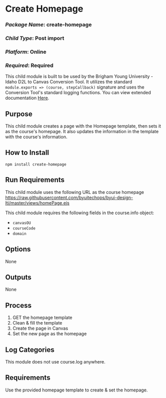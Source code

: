 # Create Homepage
### *Package Name*: create-homepage
### *Child Type*: Post import
### *Platform*: Online
### *Required*: Required

This child module is built to be used by the Brigham Young University - Idaho D2L to Canvas Conversion Tool. It utilizes the standard `module.exports => (course, stepCallback)` signature and uses the Conversion Tool's standard logging functions. You can view extended documentation [Here](https://github.com/byuitechops/d2l-to-canvas-conversion-tool/tree/master/documentation).

## Purpose
This child module creates a page with the Homepage template, then sets it as the course's homepage. It also updates the information in the template with the course's information.

## How to Install

```
npm install create-homepage
```

## Run Requirements
This child module uses the following URL as the course homepage
https://raw.githubusercontent.com/byuitechops/byui-design-lti/master/views/homePage.ejs

This child module requires the following fields in the course.info object:
* `canvasOU`
* `courseCode`
* `domain`

## Options
None

## Outputs
None

## Process
1. GET the homepage template
2. Clean & fill the template
3. Create the page in Canvas
4. Set the new page as the homepage

## Log Categories
This module does not use course.log anywhere.


## Requirements
Use the provided homepage template to create & set the homepage.